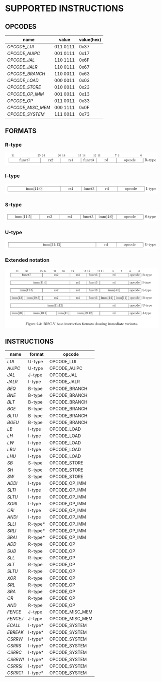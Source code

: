 # SUPPORTED INSTRUCTIONS

## OPCODES
|name|value|value(hex)|
|--- | --- | ---|
| *OPCODE_LUI*        |011 0111|  0x37|
| *OPCODE_AUIPC*      |001 0111|  0x17|
| *OPCODE_JAL*        |110 1111|  0x6F|
| *OPCODE_JALR*       |110 0111|  0x67|
| *OPCODE_BRANCH*     |110 0011|  0x63|
| *OPCODE_LOAD*       |000 0011|  0x03|
| *OPCODE_STORE*      |010 0011|  0x23|
| *OPCODE_OP_IMM*     |001 0011|  0x13|
| *OPCODE_OP*         |011 0011|  0x33|
| *OPCODE_MISC_MEM*   |000 1111|  0x0F|
| *OPCODE_SYSTEM*     |111 0011|  0x73|

## FORMATS
### R-type
![alt text](./img/rtype.png "R-type illustration")
### I-type
![alt text](./img/itype.png "I-type illustration")
### S-type
![alt text](./img/stype.png "S-type illustration")
### U-type
![alt text](./img/utype.png "U-type illustration")
### Extended notation
![alt text](./img/formats_extended.png "Extended illustration")

## INSTRUCTIONS
|name|format|opcode|
|--- | --- | ---|
|*LUI*    |U-type |OPCODE_LUI     |
|*AUIPC*  |U-type |OPCODE_AUIPC   |
|*JAL*    |J-type |OPCODE_JAL     |
|*JALR*   |I-type |OPCODE_JALR    |
|*BEQ*    |B-type |OPCODE_BRANCH  | 
|*BNE*    |B-type |OPCODE_BRANCH  |
|*BLT*    |B-type |OPCODE_BRANCH  |
|*BGE*    |B-type |OPCODE_BRANCH  |
|*BLTU*   |B-type |OPCODE_BRANCH  |
|*BGEU*   |B-type |OPCODE_BRANCH  |
|*LB*     |I-type |OPCODE_LOAD    | 
|*LH*     |I-type |OPCODE_LOAD    | 
|*LW*     |I-type |OPCODE_LOAD    | 
|*LBU*    |I-type |OPCODE_LOAD    | 
|*LHU*    |I-type |OPCODE_LOAD    | 
|*SB*     |S-type |OPCODE_STORE   |
|*SH*     |S-type |OPCODE_STORE   |
|*SW*     |S-type |OPCODE_STORE   |
|*ADDI*   |I-type |OPCODE_OP_IMM  |
|*SLTI*   |I-type |OPCODE_OP_IMM  |
|*SLTU*   |I-type |OPCODE_OP_IMM  |
|*XORI*   |I-type |OPCODE_OP_IMM  |
|*ORI*    |I-type |OPCODE_OP_IMM  |
|*ANDI*   |I-type |OPCODE_OP_IMM  |
|*SLLI*   |R-type*|OPCODE_OP_IMM  |
|*SRLI*   |R-type*|OPCODE_OP_IMM  |
|*SRAI*   |R-type*|OPCODE_OP_IMM  |
|*ADD*    |R-type |OPCODE_OP      |
|*SUB*    |R-type |OPCODE_OP      |
|*SLL*    |R-type |OPCODE_OP      |
|*SLT*    |R-type |OPCODE_OP      |
|*SLTU*   |R-type |OPCODE_OP      |
|*XOR*    |R-type |OPCODE_OP      |
|*SRL*    |R-type |OPCODE_OP      |
|*SRA*    |R-type |OPCODE_OP      |
|*OR*     |R-type |OPCODE_OP      |
|*AND*    |R-type |OPCODE_OP      |
|*FENCE*  |J-type |OPCODE_MISC_MEM|
|*FENCE.I*|J-type |OPCODE_MISC_MEM|
|*ECALL*  |I-type*|OPCODE_SYSTEM  |
|*EBREAK* |I-type*|OPCODE_SYSTEM  |
|*CSRRW*  |I-type*|OPCODE_SYSTEM  |
|*CSRRS*  |I-type*|OPCODE_SYSTEM  |
|*CSRRC*  |I-type*|OPCODE_SYSTEM  |
|*CSRRWI* |I-type*|OPCODE_SYSTEM  |
|*CSRRSI* |I-type*|OPCODE_SYSTEM  |
|*CSRRCI* |I-type*|OPCODE_SYSTEM  |

